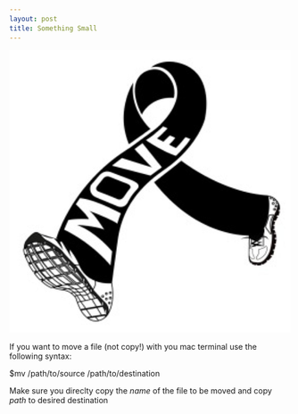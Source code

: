 ```yaml
---
layout: post
title: Something Small
---
```

![](/images/move.png)

If you want to move a file (not copy!) with you mac terminal use the following syntax:

$mv /path/to/source /path/to/destination

Make sure you direclty copy the *name* of the file to be moved and copy *path* to desired destination  


